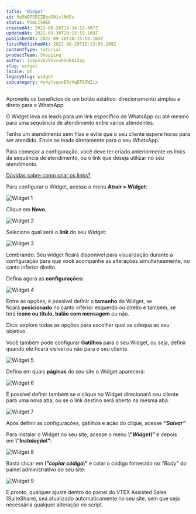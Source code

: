 ```yaml
---
title: 'Widget'
id: 6e5WQTSDCZBbdGW1xlNKEs
status: PUBLISHED
createdAt: 2022-08-26T19:34:52.497Z
updatedAt: 2022-09-30T20:15:59.169Z
publishedAt: 2022-09-30T20:15:59.169Z
firstPublishedAt: 2022-08-29T15:13:03.109Z
contentType: tutorial
productTeam: Shopping
author: 2o8pvz6z9hvxvhSoKAiZzg
slug: widget
locale: pt
legacySlug: widget
subcategory: 4y4ylvqceE6vVqEF8IWZix
---
```


Aproveite os benefícios de um botão estático: direcionamento simples e direto para o WhatsApp.

O Widget leva os leads para um link específico de WhatsApp ou até mesmo para uma sequência de atendimento entre vários atendentes.

Tenha um atendimento sem filas e evite que o seu cliente espere horas para ser atendido. Envie os leads diretamente para o seu WhatsApp.

Para começar a configuração, você deve ter criado anteriormente os links da sequência de atendimento, ou o link que deseja utilizar no seu atendimento.

[Dúvidas sobre como criar os links?](https://help.vtex.com/pt/tutorial/links--7h7YXPFovF2k5z6ZSZs5WB)

Para configurar o Widget, acesse o menu **Atrair > Widget**:

![Widget 1](//images.ctfassets.net/alneenqid6w5/plu5lwBYTbLY02fyz1orV/42c0462dfe1cf8bbb2990a684992cbb9/Screenshot_2022-08-26_at_16-48-30_Widget.png)

Clique em **Novo**.

![Widget 2](//images.ctfassets.net/alneenqid6w5/5gdzo6cmPcnahgjsNBggVm/625f4267163a0acd29e77357a29591de/Screenshot_2022-08-26_at_16-48-35_Widget.png)

Selecione qual será o **link** do seu Widget:

![Widget 3](//images.ctfassets.net/alneenqid6w5/3KLP64x03ZXU08YUj91rWO/7f4164e710339ea907d081da684e5a20/Screenshot_2022-08-26_at_16-52-25_Widget.png)

Lembrando: Seu widget ficará disponível para visualização durante a configuração para que você acompanhe as alterações simultaneamente, no canto inferior direito.

Defina agora as **configurações:**

![Widget 4](//images.ctfassets.net/alneenqid6w5/4jdAfiLbtqcX6PjueiA6nk/46ad924295bd825ca9629270d2041d42/Screenshot_2022-08-26_at_16-52-32_Widget.png)

Entre as opções, é possível definir o **tamanho** do Widget, se ficará **posicionado** no canto inferior esquerdo ou direito e também, se terá **ícone ou título, balão com mensagem** ou não.

Dica: explore todas as opções para escolher qual se adequa ao seu objetivo.

Você também pode configurar **Gatilhos** para o seu Widget, ou seja, definir quando ele ficará visivel ou não para o seu cliente. 

![Widget 5](//images.ctfassets.net/alneenqid6w5/3Adkuu3v93Bi7t0boSDTrN/e1e66f29e390c15bde4d2e1cf6b7d3d4/Screenshot_2022-08-26_at_16-52-38_Widget.png)

Defina em quais **páginas** do seu site o Widget aparecerá:

![Widget 6](//images.ctfassets.net/alneenqid6w5/3tfk4LFq53xFe71wCzaKl7/82271947ed49cd1ce205d2860dc19ec7/Screenshot_2022-08-26_at_16-52-41_Widget.png)

É possível definir também se o clique no Widget direcionará seu cliente para uma nova aba, ou se o link destino será aberto na mesma aba.

![Widget 7](//images.ctfassets.net/alneenqid6w5/01vdpRCpknmKAuCn4Vepve/8272a56f4daf91e749bd35c8b2a461b9/Screenshot_2022-08-26_at_16-52-46_Widget.png)

Após definir as configurações, gatilhos e ação do clique, acesse _**“Salvar”**_

Para instalar o Widget no seu site, acesse o menu _**\\"Widget\\"**_ e depois em _**\\"Instalação\\"**_:

![Widget 8](//images.ctfassets.net/alneenqid6w5/14g7BJkYhfCrn5l2W4GQB5/c1929880319410d55d389976bd1ba456/Screenshot_2022-08-26_at_16-52-51_Widget.png)

Basta clicar em _**\\"copiar código\\"**_ e colar o código fornecido no _“Body”_ do painel administrativo do seu site:

![Widget 9](//images.ctfassets.net/alneenqid6w5/6S6gSymknb9qibSStoAINz/d76815718ce166b4b922519224a9316c/Screenshot_2022-08-26_at_16-52-56_Widget.png)

E pronto, qualquer ajuste dentro do painel do VTEX Assisted Sales (SuiteShare), seá atualizado automaticamente no seu site, sem que seja necessária qualquer alteração no script.
